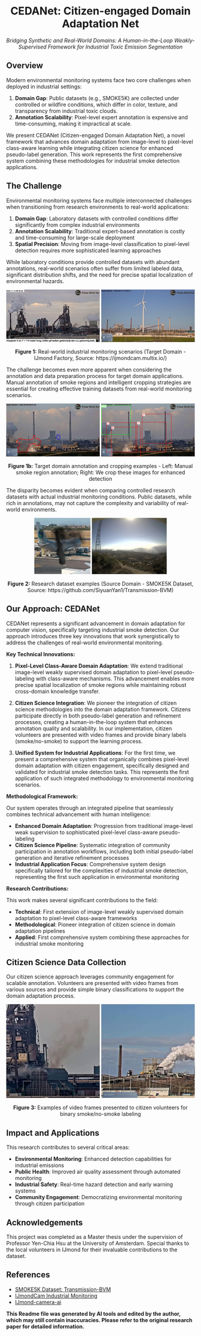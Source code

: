 <div align="center">
  <h1>CEDANet: Citizen-engaged Domain Adaptation Net</h1>
  <p><em>Bridging Synthetic and Real-World Domains: A Human-in-the-Loop Weakly-Supervised Framework for Industrial Toxic Emission Segmentation</em></p>
</div>

## Overview

Modern environmental monitoring systems face two core challenges when deployed in industrial settings:  
1. **Domain Gap**: Public datasets (e.g., SMOKE5K) are collected under controlled or wildfire conditions, which differ in color, texture, and transparency from industrial toxic clouds.  
2. **Annotation Scalability**: Pixel-level expert annotation is expensive and time-consuming, making it impractical at scale.  


We present CEDANet (Citizen-engaged Domain Adaptation Net), a novel framework that advances domain adaptation from image-level to pixel-level class-aware learning while integrating citizen science for enhanced pseudo-label generation. This work represents the first comprehensive system combining these methodologies for industrial smoke detection applications.

## The Challenge

Environmental monitoring systems face multiple interconnected challenges when transitioning from research environments to real-world applications:

1. **Domain Gap**: Laboratory datasets with controlled conditions differ significantly from complex industrial environments
2. **Annotation Scalability**: Traditional expert-based annotation is costly and time-consuming for large-scale deployment
3. **Spatial Precision**: Moving from image-level classification to pixel-level detection requires more sophisticated learning approaches

While laboratory conditions provide controlled datasets with abundant annotations, real-world scenarios often suffer from limited labeled data, significant distribution shifts, and the need for precise spatial localization of environmental hazards.

<div align="center">
  <img src="readme_figs/img8.jpg" width="250" alt="Real-world industrial monitoring" />
  <img src="readme_figs/img10.jpg" width="250" alt="Real-world industrial monitoring" />
  <p><strong>Figure 1:</strong> Real-world industrial monitoring scenarios (Target Domain - IJmond Factory, Source: https://ijmondcam.multix.io/)</p>
</div>

The challenge becomes even more apparent when considering the annotation and data preparation process for target domain applications. Manual annotation of smoke regions and intelligent cropping strategies are essential for creating effective training datasets from real-world monitoring scenarios.

<div align="center">
  <img src="readme_figs/img786_anno.png" width="250" alt="Smoke annotation example" />
  <img src="readme_figs/img786_crop.jpg" width="250" alt="Image cropping strategy" />
  <p><strong>Figure 1b:</strong> Target domain annotation and cropping examples - Left: Manual smoke region annotation; Right: We crop these images for enhanced detection</p>
</div>

The disparity becomes evident when comparing controlled research datasets with actual industrial monitoring conditions. Public datasets, while rich in annotations, may not capture the complexity and variability of real-world environments.

<div align="center">
  <img src="readme_figs/1_1397.jpg" height="150" alt="Research dataset examples" />
  <img src="readme_figs/1528759386_+01980.jpg" height="150" alt="Research dataset examples" />
  <p><strong>Figure 2:</strong> Research dataset examples (Source Domain - SMOKE5K Dataset, Source: https://github.com/SiyuanYan1/Transmission-BVM)</p>
</div>

## Our Approach: CEDANet

CEDANet represents a significant advancement in domain adaptation for computer vision, specifically targeting industrial smoke detection. Our approach introduces three key innovations that work synergistically to address the challenges of real-world environmental monitoring.

**Key Technical Innovations:**

1. **Pixel-Level Class-Aware Domain Adaptation**: We extend traditional image-level weakly supervised domain adaptation to pixel-level pseudo-labeling with class-aware mechanisms. This advancement enables more precise spatial localization of smoke regions while maintaining robust cross-domain knowledge transfer.

2. **Citizen Science Integration**: We pioneer the integration of citizen science methodologies into the domain adaptation framework. Citizens participate directly in both pseudo-label generation and refinement processes, creating a human-in-the-loop system that enhances annotation quality and scalability. In our implementation, citizen volunteers are presented with video frames and provide binary labels (smoke/no-smoke) to support the learning process.

3. **Unified System for Industrial Applications**: For the first time, we present a comprehensive system that organically combines pixel-level domain adaptation with citizen engagement, specifically designed and validated for industrial smoke detection tasks. This represents the first application of such integrated methodology to environmental monitoring scenarios.

**Methodological Framework:**

Our system operates through an integrated pipeline that seamlessly combines technical advancement with human intelligence:

- **Enhanced Domain Adaptation**: Progression from traditional image-level weak supervision to sophisticated pixel-level class-aware pseudo-labeling
- **Citizen Science Pipeline**: Systematic integration of community participation in annotation workflows, including both initial pseudo-label generation and iterative refinement processes  
- **Industrial Application Focus**: Comprehensive system design specifically tailored for the complexities of industrial smoke detection, representing the first such application in environmental monitoring

**Research Contributions:**

This work makes several significant contributions to the field:
- **Technical**: First extension of image-level weakly supervised domain adaptation to pixel-level class-aware frameworks
- **Methodological**: Pioneer integration of citizen science in domain adaptation pipelines
- **Applied**: First comprehensive system combining these approaches for industrial smoke monitoring

## Citizen Science Data Collection

Our citizen science approach leverages community engagement for scalable annotation. Volunteers are presented with video frames from various sources and provide simple binary classifications to support the domain adaptation process.

<div align="center">
  <img src="readme_figs/5CiaQ_ppyHo-3_4199.jpg" width="250" alt="Citizen science data example" />
  <img src="readme_figs/6_j636Zv6fs-0_3771.jpg" width="250" alt="Citizen science data example" />
  <p><strong>Figure 3:</strong> Examples of video frames presented to citizen volunteers for binary smoke/no-smoke labeling</p>
</div>

## Impact and Applications

This research contributes to several critical areas:

- **Environmental Monitoring**: Enhanced detection capabilities for industrial emissions
- **Public Health**: Improved air quality assessment through automated monitoring
- **Industrial Safety**: Real-time hazard detection and early warning systems
- **Community Engagement**: Democratizing environmental monitoring through citizen participation

## Acknowledgements

This project was completed as a Master thesis under the supervision of Professor Yen-Chia Hsu at the University of Amsterdam. Special thanks to the local volunteers in IJmond for their invaluable contributions to the dataset.

## References

- [SMOKE5K Dataset: Transmission-BVM](https://github.com/SiyuanYan1/Transmission-BVM)
- [IJmondCam Industrial Monitoring](https://ijmondcam.multix.io/)
- [IJmond-camera-ai](https://github.com/MultiX-Amsterdam/ijmond-camera-ai)


**This Readme file was generated by AI tools and edited by the author, which may still contain inaccuracies. Please refer to the original research paper for detailed information.**